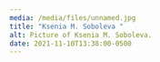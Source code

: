 ```yaml
---
media: /media/files/unnamed.jpg
title: "Ksenia M. Soboleva "
alt: Picture of Ksenia M. Soboleva.
date: 2021-11-10T13:38:00-0500
---
```

